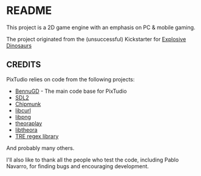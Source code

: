 # README #

This project is a 2D game engine with an emphasis on PC & mobile gaming.

The project originated from the (unsuccessful) Kickstarter for [Explosive Dinosaurs](https://www.kickstarter.com/projects/rawrlab/explosive-dinosaurs-minigames-dinosaurs-and-explos)

## CREDITS ##
PixTudio relies on code from the following projects:

* [BennuGD](http://www.bennugd.org) - The main code base for PixTudio
* [SDL2](https://libsdl.org/)
* [Chipmunk](https://chipmunk-physics.net/)
* [libcurl](http://curl.haxx.se/)
* [libpng](http://www.libpng.org/pub/png/libpng.html)
* [theoraplay](https://www.icculus.org/theoraplay/)
* [libtheora](https://www.theora.org/doc/libtheora-1.0/)
* [TRE regex library](http://laurikari.net/tre/)

And probably many others.

I'll also like to thank all the people who test the code, including Pablo Navarro, for finding bugs and encouraging development.